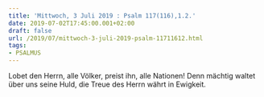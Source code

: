 ```yaml
---
title: 'Mittwoch, 3 Juli 2019 : Psalm 117(116),1.2.'
date: 2019-07-02T17:45:00.001+02:00
draft: false
url: /2019/07/mittwoch-3-juli-2019-psalm-11711612.html
tags: 
- PSALMUS
---
```


Lobet den Herrn, alle Völker, preist ihn, alle Nationen! Denn mächtig waltet über uns seine Huld, die Treue des Herrn währt in Ewigkeit.